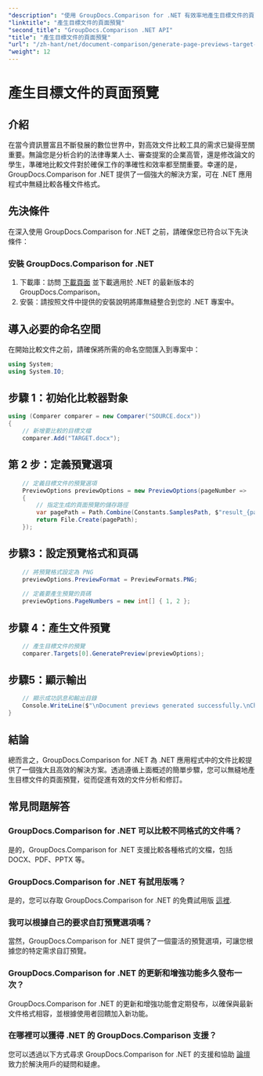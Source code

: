 ```yaml
---
"description": "使用 GroupDocs.Comparison for .NET 有效率地產生目標文件的頁面預覽。按照我們的逐步指南，即可實現無縫文件比較。"
"linktitle": "產生目標文件的頁面預覽"
"second_title": "GroupDocs.Comparison .NET API"
"title": "產生目標文件的頁面預覽"
"url": "/zh-hant/net/document-comparison/generate-page-previews-target-document/"
"weight": 12
---
```


# 產生目標文件的頁面預覽

## 介紹
在當今資訊豐富且不斷發展的數位世界中，對高效文件比較工具的需求已變得至關重要。無論您是分析合約的法律專業人士、審查提案的企業高管，還是修改論文的學生，準確地比較文件對於確保工作的準確性和效率都至關重要。幸運的是，GroupDocs.Comparison for .NET 提供了一個強大的解決方案，可在 .NET 應用程式中無縫比較各種文件格式。
## 先決條件
在深入使用 GroupDocs.Comparison for .NET 之前，請確保您已符合以下先決條件：
### 安裝 GroupDocs.Comparison for .NET
1. 下載庫：訪問 [下載頁面](https://releases.groupdocs.com/comparison/net/) 並下載適用於 .NET 的最新版本的 GroupDocs.Comparison。
2. 安裝：請按照文件中提供的安裝說明將庫無縫整合到您的 .NET 專案中。

## 導入必要的命名空間
在開始比較文件之前，請確保將所需的命名空間匯入到專案中：
```csharp
using System;
using System.IO;

```
## 步驟 1：初始化比較器對象
```csharp
using (Comparer comparer = new Comparer("SOURCE.docx"))
{
    // 新增要比較的目標文檔
    comparer.Add("TARGET.docx");
```
## 第 2 步：定義預覽選項
```csharp
    // 定義目標文件的預覽選項
    PreviewOptions previewOptions = new PreviewOptions(pageNumber =>
    {
        // 指定生成的頁面預覽的儲存路徑
        var pagePath = Path.Combine(Constants.SamplesPath, $"result_{pageNumber}.png");
        return File.Create(pagePath);
    });
```
## 步驟3：設定預覽格式和頁碼
```csharp
    // 將預覽格式設定為 PNG
    previewOptions.PreviewFormat = PreviewFormats.PNG;
    
    // 定義要產生預覽的頁碼
    previewOptions.PageNumbers = new int[] { 1, 2 };
```
## 步驟 4：產生文件預覽
```csharp
    // 產生目標文件的預覽
    comparer.Targets[0].GeneratePreview(previewOptions);
```
## 步驟5：顯示輸出
```csharp
    // 顯示成功訊息和輸出目錄
    Console.WriteLine($"\nDocument previews generated successfully.\nCheck output in {Directory.GetCurrentDirectory()}.");
}
```

## 結論
總而言之，GroupDocs.Comparison for .NET 為 .NET 應用程式中的文件比較提供了一個強大且高效的解決方案。透過遵循上面概述的簡單步驟，您可以無縫地產生目標文件的頁面預覽，從而促進有效的文件分析和修訂。
## 常見問題解答
### GroupDocs.Comparison for .NET 可以比較不同格式的文件嗎？
是的，GroupDocs.Comparison for .NET 支援比較各種格式的文檔，包括 DOCX、PDF、PPTX 等。
### GroupDocs.Comparison for .NET 有試用版嗎？
是的，您可以存取 GroupDocs.Comparison for .NET 的免費試用版 [這裡](https://releases。groupdocs.com/).
### 我可以根據自己的要求自訂預覽選項嗎？
當然，GroupDocs.Comparison for .NET 提供了一個靈活的預覽選項，可讓您根據您的特定需求自訂預覽。
### GroupDocs.Comparison for .NET 的更新和增強功能多久發布一次？
GroupDocs.Comparison for .NET 的更新和增強功能會定期發布，以確保與最新文件格式相容，並根據使用者回饋加入新功能。
### 在哪裡可以獲得 .NET 的 GroupDocs.Comparison 支援？
您可以透過以下方式尋求 GroupDocs.Comparison for .NET 的支援和協助 [論壇](https://forum.groupdocs.com/c/comparison/12) 致力於解決用戶的疑問和疑慮。